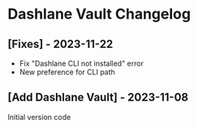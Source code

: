# Dashlane Vault Changelog

## [Fixes] - 2023-11-22

- Fix "Dashlane CLI not installed" error
- New preference for CLI path

## [Add Dashlane Vault] - 2023-11-08

Initial version code

